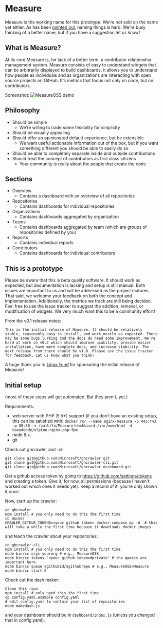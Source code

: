 # Measure

Measure is the working name for this prototype. We're not sold on the name yet either. As has been [pointed out](https://martinfowler.com/bliki/TwoHardThings.html), naming things is hard. We're busy thinking of a better name, but if you have a suggestion let us know!

## What is Measure?

At its core Measure is, for lack of a better term, a contributor relationship management system. Measure consists of easy to understand widgets that can be arbitrarily displayed to build dashboards. It allows you to understand how people as individuals and as organizations are interacting with open source projects on GitHub. It’s metrics that focus not only on code, but on contributors.

Screenshot: ![MeasureOSS demo](https://github.com/MeasureOSS/Measure/blob/master/assets/img/MeasureOSS-11052017.png)

## Philosophy

* Should be simple
    * We’re willing to trade some flexibility for simplicity
* Should be visually appealing
* Should offer an opinionated default experience, but be extensible
    * We want useful actionable information out of the box, but if you want something different you should be able to easily do so
* Should be able to completely separate inside and outside contributions
* Should treat the concept of contributors as first class citizens
    * Your community is really about the people that create the code

## Sections
* Overview
    * Contains a dashboard with an overview of all repositories
* Repositories
    * Contains dashboards for individual repositories
* Organizations
    * Contains dashboards aggregated by organization
* Teams
    * Contains dashboards aggregated by team (which are groups of repositories defined by you)
* Reports
    * Contains individual reports
* Contributors
    * Contains dashboards for individual contributors

## This is a prototype

Please be aware that this is beta quality software. It should work as expected, but documentation is lacking and setup is still manual. Both issues are important to us and will be addressed as the project matures. That said, we welcome your feedback on both the concept and implementation. Additionally, the metrics we track are still being decided. Feel free to use the issue tracker to suggest the addition, removal, or modification of widgets. We very much want this to be a community effort!

From the v0.1 release notes:

    This is the initial release of Measure. It should be relatively stable, reasonably easy to install, and work mostly as expected. There may be some bugs lurking and the docs do need some improvement. We're hard at work on v0.2 which should improve usability, provide easier installation, have more complete docs, and increase stability. The next release from there should be v1.0. Please use the issue tracker for feedback. Let us know what you think!

A huge thank you to [Linux Fund](http://linuxfund.org/) for sponsoring the initial release of Measure!

## Initial setup

(most of these steps will get automated. But they aren't, yet.)

Requirements:
* web server with PHP (5.5+) support (if you don't have an existing setup, this can be satisfied with: `docker run --name nginx-measure -p 443:443 -p 80:80 -v /path/to/Measure/dashboard:/var/www/html -d boxedcode/alpine-nginx-php-fpm`
* node 6.x.
* git

Check out ghcrawler and -cli:

```
git clone git@github.com:Microsoft/ghcrawler.git
git clone git@github.com:Microsoft/ghcrawler-cli.git
git clone git@github.com:Microsoft/ghcrawler-dashboard.git
```

Get a github access token by going to https://github.com/settings/tokens and creating a token. Give it, for now, all permissions (because I haven't worked out which ones it needs yet). Keep a record of it; you're only shown it once.

Now, start up the crawler:

```
cd ghcrawler
npm install # you only need to do this the first time
cd docker
CRAWLER_GITHUB_TOKENS=<your github token> docker-compose up -d  # this will take a while the first time because it downloads docker images
```

and teach the crawler about your repositories:

```
cd ghcrawler-cli
npm install # you only need to do this the first time
node bin/cc orgs yourorg # e.g., MeasureOSS
node bin/cc tokens "<your github token>#private" # the quotes are important here
node bin/cc queue agithubid/agithubrepo # e.g., MeasureOSS/Measure
node bin/cc start 8
```

Check out the dash maker:

```
Clone this repo
npm install # only need this the first time
cp config.yaml.example config.yaml
# edit config.yaml to contain your list of repositories
node makedash.js
```

and your dashboard should be in `dashboard/index.js` (unless you changed that in config.yaml).
